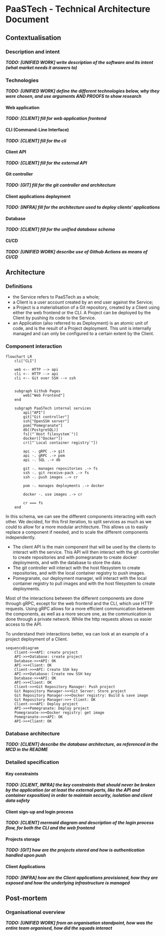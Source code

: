 # PaaSTech - Technical Architecture Document

## Contextualisation

### Description and intent

**_TODO: [UNIFIED WORK] write description of the software and its intent (what market needs it answers to)_**

### Technologies

**_TODO: [UNIFIED WORK] define the different technologies below, why they were chosen, and use arguments AND PROOFS to show research_**

#### Web application

**_TODO: [CLIENT] fill for web application frontend_**

#### CLI (Command-Line Interface)

**_TODO: [CLIENT] fill for the cli_**

#### Client API

**_TODO: [CLIENT] fill for the external API_**

#### Git controller

**_TODO: [GIT] fill for the git controller and architecture_**

#### Client applications deployment

**_TODO: [INFRA] fill for the architecture used to deploy clients' applications_**

#### Database

**_TODO: [CLIENT] fill for the unified database schema_**

#### CI/CD

**_TODO: [UNIFIED WORK] describe use of Github Actions as means of CI/CD_**

## Architecture

### Definitions

- the Service refers to PaaSTech as a whole;
- a Client is a user account created by an end user against the Service;
- a Project is a materialisation of a Git repository, created by a Client using either the web frontend or the CLI. A Project can be deployed by the Client by pushing its code to the Service.
- an Application (also referred to as Deployment) is an atomic unit of code, and is the result of a Project deployment. This unit is internally managed and can only be configured to a certain extent by the Client.

### Component interaction

```mermaid
flowchart LR
    cli["CLI"]

    web <-- HTTP --> api
    cli <-- HTTP --> api
    cli <-- Git over SSH --> ssh


    subgraph Github Pages
        web["Web Frontend"]
    end

    subgraph PaaSTech internal services
        api["API"]
        git["Git controller"]
        ssh["OpenSSH server"]
        pom["Pomegranate"]
        db[(PostgreSQL)]
        fs[("`Host filesystem`")]
        docker(["Docker"])
        cr(["`Local container registry`"])

        api -. gRPC .-> git
        api -. gRPC .-> pom
        api -. SQL .-> db

        git -. manages repositories .-> fs
        ssh -. git receive-pack .-> fs
        ssh -. push images .-> cr

        pom -. manages deployments .-> docker

        docker -. use images .-> cr

        cr === fs
    end
```

In this schema, we can see the different components interacting with each other. We decided, for this first iteration, to split services as much as we could to allow for a more modular architecture. This allows us to easily replace a component if needed, and to scale the different components independently.

- The client API is the main component that will be used by the clients to interact with the service. This API will then interact with the git controller to create repositories and with pomegranate to create docker deployments, and with the database to store the data.
- The git controller will interact with the host filesystem to create repositories, and with the local container registry to push images.
- Pomegranate, our deployment manager, will interact with the local container registry to pull images and with the host filesystem to create deployments.

Most of the interactions between the different components are done through gRPC, except for the web frontend and the CLI, which use HTTP requests. Using gRPC allows for a more efficient communication between the components, as well as a more secure one, as the communication is done through a private network. While the http requests allows us easier access to the API.


To understand their interactions better, wa can look at an example of a project deployment of a Client.

```mermaid
sequenceDiagram
    Client->>+API: create project
    API->>+Database: create project
    Database->>+API: OK
    API->>+Client: OK
    Client->>+API: Create SSH key
    API->>+Database: Create new SSH key
    Database->>+API: OK
    API->>+Client: OK
    Client->>+Git Repository Manager: Push project
    Git Repository Manager->>+Git Server: Store project
    Git Repository Manager->>+Docker registry: Build & save image
    Git Repository Manager->>+ Client: OK
    Client->>+API: Deploy project
    API->>+Pomegranate: Deploy project
    Pomegranate->>+Docker registry: get image
    Pomegranate->>+API: OK
    API->>+Client: OK
```

### Database architecture

**_TODO: [CLIENT] describe the database architecture, as referenced in the MCD in the README_**

### Detailed specification

#### Key constraints

**_TODO: [CLIENT, INFRA] the key constraints that should never be broken by the application (or at least the external parts, like the API and container exposition) in order to maintain security, isolation and client data safety_**

#### Client sign-up and login process

**_TODO: [CLIENT] mermaid diagram and description of the login process flow, for both the CLI and the web frontend_**

#### Projects storage

**_TODO: [GIT] how are the projects stored and how is authentication handled upon push_**

#### Client Applications

**_TODO: [INFRA] how are the Client applications provisioned, how they are exposed and how the underlying infrastructure is managed_**

## Post-mortem

### Organisational overview

**_TODO: [UNIFIED WORK] from an organisation standpoint, how was the entire team organised, how did the squads interact_**
